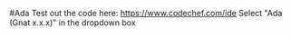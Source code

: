 #Ada
Test out the code here: https://www.codechef.com/ide
Select "Ada (Gnat x.x.x)" in the dropdown box
